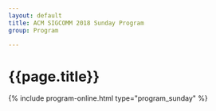```yaml
---
layout: default
title: ACM SIGCOMM 2018 Sunday Program
group: Program

---
```


# {{page.title}}
{% include program-online.html type="program_sunday" %}